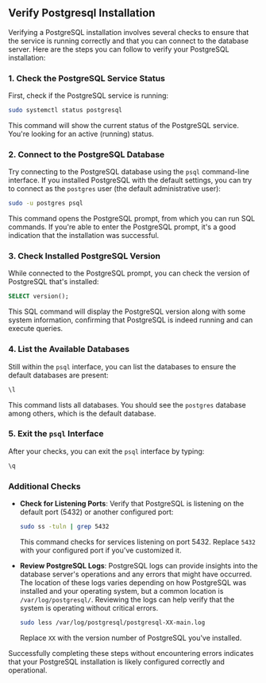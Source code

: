 ## Verify Postgresql Installation

Verifying a PostgreSQL installation involves several checks to ensure that the service is running correctly and that you can connect to the database server. Here are the steps you can follow to verify your PostgreSQL installation:

### 1. **Check the PostgreSQL Service Status**

First, check if the PostgreSQL service is running:

```bash
sudo systemctl status postgresql
```

This command will show the current status of the PostgreSQL service. You're looking for an active (running) status.

### 2. **Connect to the PostgreSQL Database**

Try connecting to the PostgreSQL database using the `psql` command-line interface. If you installed PostgreSQL with the default settings, you can try to connect as the `postgres` user (the default administrative user):

```bash
sudo -u postgres psql
```

This command opens the PostgreSQL prompt, from which you can run SQL commands. If you're able to enter the PostgreSQL prompt, it's a good indication that the installation was successful.

### 3. **Check Installed PostgreSQL Version**

While connected to the PostgreSQL prompt, you can check the version of PostgreSQL that's installed:

```sql
SELECT version();
```

This SQL command will display the PostgreSQL version along with some system information, confirming that PostgreSQL is indeed running and can execute queries.

### 4. **List the Available Databases**

Still within the `psql` interface, you can list the databases to ensure the default databases are present:

```sql
\l
```

This command lists all databases. You should see the `postgres` database among others, which is the default database.

### 5. **Exit the `psql` Interface**

After your checks, you can exit the `psql` interface by typing:

```sql
\q
```

### Additional Checks

- **Check for Listening Ports**: Verify that PostgreSQL is listening on the default port (5432) or another configured port:

  ```bash
  sudo ss -tuln | grep 5432
  ```

  This command checks for services listening on port 5432. Replace `5432` with your configured port if you've customized it.

- **Review PostgreSQL Logs**: PostgreSQL logs can provide insights into the database server's operations and any errors that might have occurred. The location of these logs varies depending on how PostgreSQL was installed and your operating system, but a common location is `/var/log/postgresql/`. Reviewing the logs can help verify that the system is operating without critical errors.

  ```bash
  sudo less /var/log/postgresql/postgresql-XX-main.log
  ```

  Replace `XX` with the version number of PostgreSQL you've installed.

Successfully completing these steps without encountering errors indicates that your PostgreSQL installation is likely configured correctly and operational.
